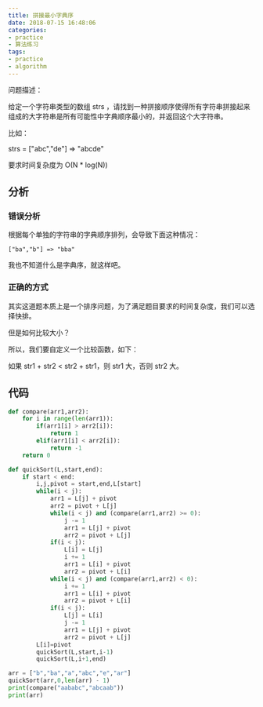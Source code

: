 ```yaml
---
title: 拼接最小字典序
date: 2018-07-15 16:48:06
categories:
- practice
- 算法练习
tags:
- practice
- algorithm
---
```

问题描述：

给定一个字符串类型的数组 strs ，请找到一种拼接顺序使得所有字符串拼接起来组成的大字符串是所有可能性中字典顺序最小的，并返回这个大字符串。

比如：

strs = ["abc","de"] => "abcde"

要求时间复杂度为 O(N * log(N))

<!-- more -->

## 分析

### 错误分析

根据每个单独的字符串的字典顺序排列，会导致下面这种情况：

	["ba","b"] => "bba"
	
我也不知道什么是字典序，就这样吧。

### 正确的方式

其实这道题本质上是一个排序问题，为了满足题目要求的时间复杂度，我们可以选择快排。

但是如何比较大小？

所以，我们要自定义一个比较函数，如下：

如果 str1 + str2 < str2 + str1，则 str1 大，否则 str2 大。

## 代码

```python
def compare(arr1,arr2):
    for i in range(len(arr1)):
        if(arr1[i] > arr2[i]):
            return 1
        elif(arr1[i] < arr2[i]):
            return -1
    return 0

def quickSort(L,start,end):
	if start < end:
		i,j,pivot = start,end,L[start]
		while(i < j):
			arr1 = L[j] + pivot
			arr2 = pivot + L[j]
			while(i < j) and (compare(arr1,arr2) >= 0):
				j -= 1
				arr1 = L[j] + pivot
				arr2 = pivot + L[j]
			if(i < j):
				L[i] = L[j]
				i += 1
				arr1 = L[i] + pivot
				arr2 = pivot + L[i]
			while(i < j) and (compare(arr1,arr2) < 0):
				i += 1
				arr1 = L[i] + pivot
				arr2 = pivot + L[i]
			if(i < j):
				L[j] = L[i]
				j -= 1
				arr1 = L[j] + pivot
				arr2 = pivot + L[j]
		L[i]=pivot
		quickSort(L,start,i-1)
		quickSort(L,i+1,end)

arr = ["b","ba","a","abc","e","ar"]
quickSort(arr,0,len(arr) - 1)
print(compare("aababc","abcaab"))
print(arr)
```




